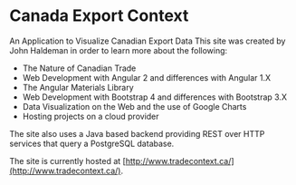 # Canada Export Context
An Application to Visualize Canadian Export Data
This site was created by John Haldeman in order to learn more about the following:

- The Nature of Canadian Trade
- Web Development with Angular 2 and differences with Angular 1.X
- The Angular Materials Library
- Web Development with Bootstrap 4 and differences with Bootstrap 3.X
- Data Visualization on the Web and the use of Google Charts
- Hosting projects on a cloud provider

The site also uses a Java based backend providing REST over HTTP services that query a PostgreSQL database.

The site is currently hosted at [http://www.tradecontext.ca/](http://www.tradecontext.ca/).

